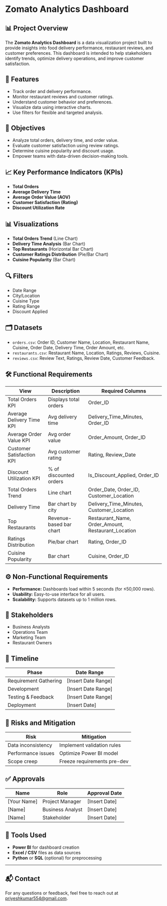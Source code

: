 # Zomato Analytics Dashboard

## 📊 Project Overview

The **Zomato Analytics Dashboard** is a data visualization project built to provide insights into food delivery performance, restaurant reviews, and customer preferences. This dashboard is intended to help stakeholders identify trends, optimize delivery operations, and improve customer satisfaction.

## 📝 Features

- Track order and delivery performance.
- Monitor restaurant reviews and customer ratings.
- Understand customer behavior and preferences.
- Visualize data using interactive charts.
- Use filters for flexible and targeted analysis.

## 🎯 Objectives

- Analyze total orders, delivery time, and order value.
- Evaluate customer satisfaction using review ratings.
- Determine cuisine popularity and discount usage.
- Empower teams with data-driven decision-making tools.

## 📈 Key Performance Indicators (KPIs)

- **Total Orders**
- **Average Delivery Time**
- **Average Order Value (AOV)**
- **Customer Satisfaction (Rating)**
- **Discount Utilization Rate**

## 📊 Visualizations

- **Total Orders Trend** (Line Chart)
- **Delivery Time Analysis** (Bar Chart)
- **Top Restaurants** (Horizontal Bar Chart)
- **Customer Ratings Distribution** (Pie/Bar Chart)
- **Cuisine Popularity** (Bar Chart)

## 🔍 Filters

- Date Range
- City/Location
- Cuisine Type
- Rating Range
- Discount Applied

## 🗂️ Datasets

- `orders.csv`: Order ID, Customer Name, Location, Restaurant Name, Cuisine, Order Date, Delivery Time, Order Amount, etc.
- `restaurants.csv`: Restaurant Name, Location, Ratings, Reviews, Cuisine.
- `reviews.csv`: Review Text, Ratings, Review Date, Customer Feedback.

## 🛠 Functional Requirements

| View | Description | Required Columns |
|------|-------------|------------------|
| Total Orders KPI | Displays total orders | Order_ID |
| Average Delivery Time KPI | Avg delivery time | Delivery_Time_Minutes, Order_ID |
| Average Order Value KPI | Avg order value | Order_Amount, Order_ID |
| Customer Satisfaction KPI | Avg customer rating | Rating, Review_Date |
| Discount Utilization KPI | % of discounted orders | Is_Discount_Applied, Order_ID |
| Total Orders Trend | Line chart | Order_Date, Order_ID, Customer_Location |
| Delivery Time | Bar chart by city | Delivery_Time_Minutes, Customer_Location |
| Top Restaurants | Revenue-based bar chart | Restaurant_Name, Order_Amount, Restaurant_Location |
| Ratings Distribution | Pie/bar chart | Rating, Order_ID |
| Cuisine Popularity | Bar chart | Cuisine, Order_ID |

## ⚙️ Non-Functional Requirements

- **Performance:** Dashboards load within 5 seconds (for ≤50,000 rows).
- **Usability:** Easy-to-use interface for all users.
- **Scalability:** Supports datasets up to 1 million rows.

## 👥 Stakeholders

- Business Analysts
- Operations Team
- Marketing Team
- Restaurant Owners

## 📅 Timeline

| Phase | Date Range |
|-------|------------|
| Requirement Gathering | [Insert Date Range] |
| Development | [Insert Date Range] |
| Testing & Feedback | [Insert Date Range] |
| Deployment | [Insert Date] |

## 🚨 Risks and Mitigation

| Risk | Mitigation |
|------|------------|
| Data inconsistency | Implement validation rules |
| Performance issues | Optimize Power BI model |
| Scope creep | Freeze requirements pre-dev |

## ✅ Approvals

| Name | Role | Approval Date |
|------|------|---------------|
| [Your Name] | Project Manager | [Insert Date] |
| [Name] | Business Analyst | [Insert Date] |
| [Name] | Stakeholder | [Insert Date] |

## 📎 Tools Used

- **Power BI** for dashboard creation
- **Excel / CSV** files as data sources
- **Python** or **SQL** (optional) for preprocessing

---

## 📬 Contact

For any questions or feedback, feel free to reach out at priyeshkumar554@gmail.com.

